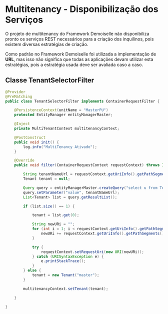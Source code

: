 # Multitenancy - Disponibilização dos Serviços

O projeto de multitenancy do Framework Demoiselle não disponibiliza pronto os serviços REST necessários para a criação dos inquilinos, pois existem diversas estratégias de criação.

Como padrão no Framework Demoiselle foi utilizada a implementação de **URL**, mas isso não significa que todas as aplicações devam utilizar esta estratégias, pois a estratégia usada deve ser avaliada caso a caso.

## Classe TenantSelectorFilter

```java
@Provider
@PreMatching
public class TenantSelectorFilter implements ContainerRequestFilter {

    @PersistenceContext(unitName = "MasterPU")
    protected EntityManager entityManagerMaster;

    @Inject
    private MultiTenantContext multitenancyContext;

    @PostConstruct
    public void init() {
        log.info("MultiTenancy Ativado");
    }

    @Override
    public void filter(ContainerRequestContext requestContext) throws IOException {

        String tenantNameUrl = requestContext.getUriInfo().getPathSegments().get(0).toString();
        Tenant tenant = null;

        Query query = entityManagerMaster.createQuery("select u from Tenant u where u.name = :value", Tenant.class);
        query.setParameter("value", tenantNameUrl);
        List<Tenant> list = query.getResultList();

        if (list.size() == 1) {

            tenant = list.get(0);

            String newURi = "";
            for (int i = 1; i < requestContext.getUriInfo().getPathSegments().size(); i++) {
                newURi += requestContext.getUriInfo().getPathSegments().get(i).toString() + "/";
            }

            try {
                requestContext.setRequestUri(new URI(newURi));
            } catch (URISyntaxException e) {
                e.printStackTrace();
            }
        } else {
            tenant = new Tenant("master");
        }

        multitenancyContext.setTenant(tenant);

    }

}
```



